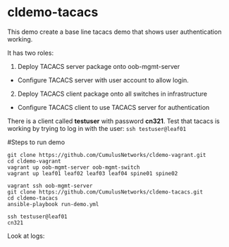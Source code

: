 # cldemo-tacacs

This demo  create a base line tacacs demo that shows user authentication working.

It has two roles:
1. Deploy TACACS server package onto oob-mgmt-server
* Configure TACACS server with user account to allow login.
2. Deploy TACACS client package onto all switches in infrastructure
* Configure TACACS client to use TACACS server for authentication

There is a client called **testuser** with password **cn321**. Test that tacacs is working by trying to log in with the user:
`ssh testuser@leaf01`

#Steps to run demo
```
git clone https://github.com/CumulusNetworks/cldemo-vagrant.git
cd cldemo-vagrant
vagrant up oob-mgmt-server oob-mgmt-switch
vagrant up leaf01 leaf02 leaf03 leaf04 spine01 spine02
```

```
vagrant ssh oob-mgmt-server
git clone https://github.com/CumulusNetworks/cldemo-tacacs.git
cd cldemo-tacacs
ansible-playbook run-demo.yml
```

```
ssh testuser@leaf01
cn321
```

Look at logs:
```

```